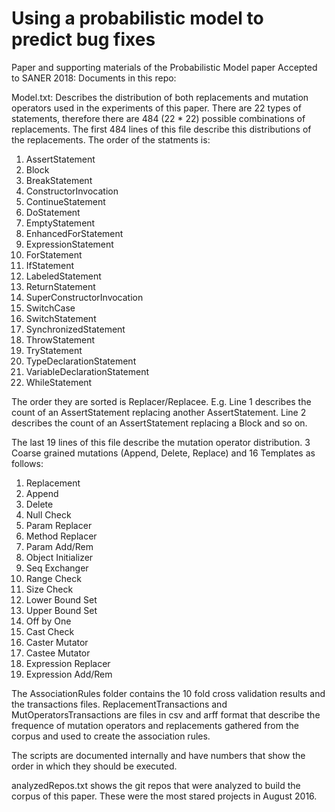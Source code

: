 # Using a probabilistic model to predict bug fixes
Paper and supporting materials of the Probabilistic Model paper Accepted to SANER 2018:
Documents in this repo:

Model.txt:
Describes the distribution of both replacements and mutation operators used in the
experiments of this paper.
There are 22 types of statements, therefore there are 484 (22 * 22) possible 
combinations of replacements.
The first 484 lines of this file describe this distributions of the replacements.
The order of the statments is:
1. AssertStatement
2. Block
3. BreakStatement 
4. ConstructorInvocation 
5. ContinueStatement 
6. DoStatement
7. EmptyStatement 
8. EnhancedForStatement 
9. ExpressionStatement 
10. ForStatement 
11. IfStatement 
12. LabeledStatement 
13. ReturnStatement 
14. SuperConstructorInvocation 
15. SwitchCase 
16. SwitchStatement 
17. SynchronizedStatement 
18. ThrowStatement 
19. TryStatement 
20. TypeDeclarationStatement 
21. VariableDeclarationStatement 
22. WhileStatement

The order they are sorted is Replacer/Replacee. E.g. Line 1 describes the count
of an AssertStatement replacing another AssertStatement. Line 2 describes the count
of an AssertStatement replacing a Block and so on.

The last 19 lines of this file describe the mutation operator distribution.
3 Coarse grained mutations (Append, Delete, Replace) and 16 Templates as follows:
1. Replacement
2. Append
3. Delete
4. Null Check
5. Param Replacer
6. Method Replacer
7. Param Add/Rem
8. Object Initializer
9. Seq Exchanger
10.	Range Check
11.	Size Check
12.	Lower Bound Set
13.	Upper Bound Set
14.	Off by One
15.	Cast Check
16.	Caster Mutator
17.	Castee Mutator
18.	Expression Replacer
19.	Expression Add/Rem

The AssociationRules folder contains the 10 fold cross validation results
and the transactions files.
ReplacementTransactions and MutOperatorsTransactions are files in csv and arff 
format that describe the frequence of mutation operators and replacements gathered
from the corpus and used to create the association rules.

The scripts are documented internally and have numbers that show the order
in which they should be executed.

analyzedRepos.txt shows the git repos that were analyzed to build the corpus
of this paper. These were the most stared projects in August 2016.

